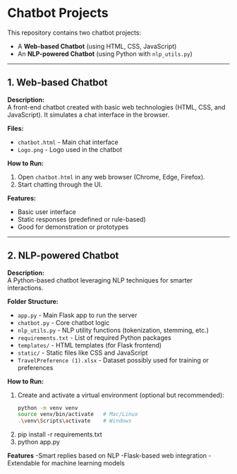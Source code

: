 # Chatbot Projects

This repository contains two chatbot projects:
- A **Web-based Chatbot** (using HTML, CSS, JavaScript)
- An **NLP-powered Chatbot** (using Python with `nlp_utils.py`)

---

## 1. Web-based Chatbot

**Description:**  
A front-end chatbot created with basic web technologies (HTML, CSS, and JavaScript). It simulates a chat interface in the browser.

**Files:**
- `chatbot.html` - Main chat interface
- `Logo.png` - Logo used in the chatbot

**How to Run:**
1. Open `chatbot.html` in any web browser (Chrome, Edge, Firefox).
2. Start chatting through the UI.

**Features:**
- Basic user interface
- Static responses (predefined or rule-based)
- Good for demonstration or prototypes

---

## 2. NLP-powered Chatbot

**Description:**  
A Python-based chatbot leveraging NLP techniques for smarter interactions.

**Folder Structure:**
- `app.py` - Main Flask app to run the server
- `chatbot.py` - Core chatbot logic
- `nlp_utils.py` - NLP utility functions (tokenization, stemming, etc.)
- `requirements.txt` - List of required Python packages
- `templates/` - HTML templates (for Flask frontend)
- `static/` - Static files like CSS and JavaScript
- `TravelPreference (1).xlsx` - Dataset possibly used for training or preferences

**How to Run:**
1. Create and activate a virtual environment (optional but recommended):
   ```bash
   python -m venv venv
   source venv/bin/activate   # Mac/Linux
   .\venv\Scripts\activate    # Windows
2. pip install -r requirements.txt
3. python app.py


**Features**
-Smart replies based on NLP
-Flask-based web integration
-Extendable for machine learning models
